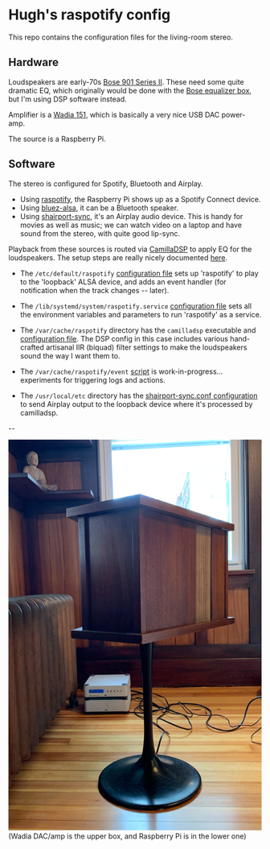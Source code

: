 # Hugh's raspotify config

This repo contains the configuration files for the living-room stereo.

## Hardware

Loudspeakers are early-70s [Bose 901 Series II](http://cabezal.com/pix/901-minidsp-ucd/owg_en_901_series2.pdf).  These need some quite dramatic EQ, which originally would
be done with the [Bose equalizer box](http://cabezal.com/pix/901-minidsp-ucd/Bose-901-III-equal.pdf), but I'm using DSP software instead.

Amplifier is a [Wadia 151](http://www.wadia.com/ContentsFiles/151_Tech_Sheet%20web.pdf), which is basically a very nice USB DAC power-amp.

The source is a Raspberry Pi.

## Software

The stereo is configured for Spotify, Bluetooth and Airplay.

* Using [raspotify](https://github.com/dtcooper/raspotify), the Raspberry Pi shows up as a Spotify Connect device.
* Using [bluez-alsa](https://github.com/Arkq/bluez-alsa), it can be a Bluetooth speaker.
* Using [shairport-sync](https://github.com/mikebrady/shairport-sync), it's an Airplay audio device.  This is handy for movies as well as music; we can watch video on a laptop and have sound from the stereo, with quite good lip-sync.

Playback from these sources is routed via [CamillaDSP](https://github.com/HEnquist/camilladsp) to apply EQ for the loudspeakers.  The setup steps are really nicely documented [here](https://github.com/HEnquist/camilladsp-config).

* The `/etc/default/raspotify` [configuration file](https://github.com/hughpyle/raspot/blob/master/var_cache_raspotify/etc_default_raspotify) sets up 'raspotify' to play to the 'loopback' ALSA device, and adds an event handler (for notification when the track changes -- later).

* The `/lib/systemd/system/raspotify.service` [configuration file](https://github.com/hughpyle/raspot/blob/master/var_cache_raspotify/lib_systemd_system_raspotify.service) sets all the environment variables and parameters to run 'raspotify' as a service.

* The `/var/cache/raspotify` directory has the `camilladsp` executable and [configuration file](https://github.com/hughpyle/raspot/blob/master/var_cache_raspotify/dsp.conf). The DSP config in this case includes various hand-crafted artisanal IIR (biquad) filter settings to make the loudspeakers sound the way I want them to.

* The `/var/cache/raspotify/event` [script](https://github.com/hughpyle/raspot/blob/master/var_cache_raspotify/event) is work-in-progress... experiments for triggering logs and actions.

* The `/usr/local/etc` directory has the [shairport-sync.conf configuration](https://github.com/hughpyle/raspot/blob/master/usr_local_etc/shairport-sync.conf) to send Airplay output to the loopback device where it's processed by camilladsp.

--

![Bose 901 and Wadia 151](pix/bose901-wadia.jpg "Bose 901 and Wadia 151")
(Wadia DAC/amp is the upper box, and Raspberry Pi is in the lower one)

